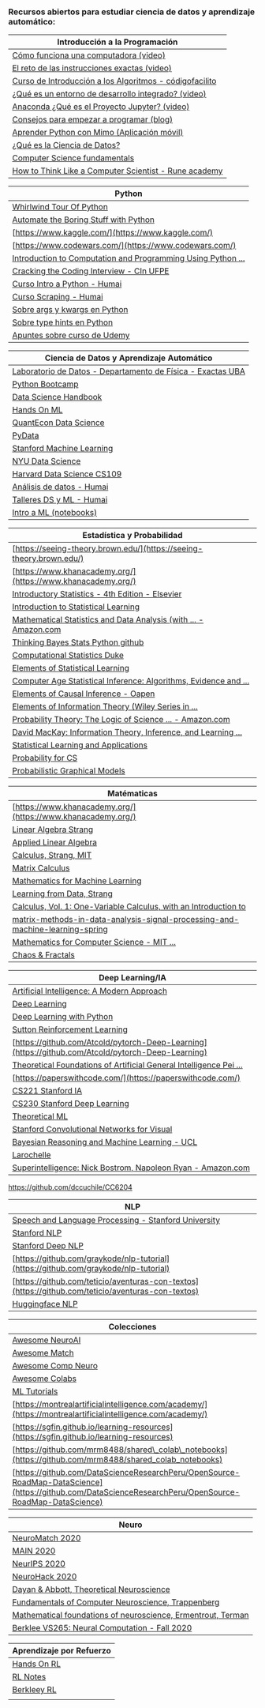 ### Recursos abiertos para estudiar ciencia de datos y aprendizaje automático: 


| Introducción a la Programación                                                                                                                                                                                  |
|-----------------------------------------------------------------------------------------------------------------------------------------------------------------------------------------------------------------|
| [Cómo funciona una computadora (video)](https://www.youtube.com/watch?v=oYxE3L-6-a8)                                                                                                                            |
| [El reto de las instrucciones exactas (video)](https://www.youtube.com/watch?v=Sk0oWFYMKbc)                                                                                                                     |
| [Curso de Introducción a los Algoritmos - códigofacilito](https://codigofacilito.com/cursos/algoritmos)                                                                                                         |
| [¿Qué es un entorno de desarrollo integrado? (video)](https://www.youtube.com/watch?v=_WKWpJEv9UY)                                                                                                              |
| [Anaconda ¿Qué es el Proyecto Jupyter? (video)](https://www.youtube.com/watch?v=Gi92BhWuuT0)                                                                                                                    |
| [Consejos para empezar a programar (blog)](https://unlugarparapensar.wixsite.com/unlugarparapensar/post/guia-definitiva-para-empezar-a-programar-qu%C3%A9-hacer-y-qu%C3%A9-no-hacer-cuando-reci%C3%A9n-inicias) |
| [Aprender Python con Mimo (Aplicación móvil)](https://getmimo.com/)                                                                                                                                             |
| [¿Qué es la Ciencia de Datos?](https://medium.com/datos-y-ciencia/qu%C3%A9-diablos-es-ciencia-de-datos-f1c8c7add107)                                                                                            |
| [Computer Science fundamentals](https://brilliant.org/courses/computer-science-essentials/)                                                                                                                     |
| [How to Think Like a Computer Scientist - Rune academy](https://runestone.academy/runestone/books/published/thinkcspy/index.html)                                                                               |


| Python                                                                                                                                                                |
|-----------------------------------------------------------------------------------------------------------------------------------------------------------------------|
| [Whirlwind Tour Of Python](https://github.com/jakevdp/WhirlwindTourOfPython)                                                                                          |
| [Automate the Boring Stuff with Python](https://automatetheboringstuff.com/)                                                                                          |
| [https://www.kaggle.com/](https://www.kaggle.com/)                                                                                                                    |
| [https://www.codewars.com/](https://www.codewars.com/)                                                                                                                |
| [Introduction to Computation and Programming Using Python ...](http://fuuu.be/polytech/INFOF408/Introduction-To-The-Theory-Of-Computation-Michael-Sipser.pdf)         |
| [Cracking the Coding Interview - CIn UFPE](https://cin.ufpe.br/~fbma/Crack/Cracking%20the%20Coding%20Interview%20189%20Programming%20Questions%20and%20Solutions.pdf) |
| [Curso Intro a Python - Humai](https://github.com/institutohumai/cursos-python/tree/master/Introduccion)                                                              |
| [Curso Scraping - Humai](https://github.com/institutohumai/cursos-python/tree/master/Scraping) |
| [Sobre args y kwargs en Python](https://ellibrodepython.com/args-kwargs-python)  |
| [Sobre type hints en Python](https://www.youtube.com/watch?v=GYtzeTcOjxc)    |
| [Apuntes sobre curso de Udemy](https://docs.hektorprofe.net/python/)      |


| Ciencia de Datos y Aprendizaje Automático                                                                       |
|-----------------------------------------------------------------------------------------------------------------|
| [Laboratorio de Datos - Departamento de Física - Exactas UBA](http://materias.df.uba.ar/lda2021c1/sample-page/) |
| [Python Bootcamp](https://github.com/Pierian-Data/Complete-Python-3-Bootcamp)                                   |
| [Data Science Handbook](https://jakevdp.github.io/PythonDataScienceHandbook/)                                   |
| [Hands On ML](https://github.com/ageron/handson-ml2)                                                            |
| [QuantEcon Data Science](https://github.com/QuantEcon/quantecon-notebooks-datascience)                          |
| [PyData](https://github.com/wesm/pydata-book)                                                                   |
| [Stanford Machine Learning](http://cs229.stanford.edu/syllabus-fall2020.html)                                   |
| [NYU Data Science](https://davidrosenberg.github.io/ml2019/#lectures)                                           |
| [Harvard Data Science CS109 ](http://cs109.github.io/2015/)                                                     |
| [Análisis de datos - Humai](https://github.com/institutohumai/cursos-python/tree/master/AnalisisDeDatos)        |
| [Talleres DS y ML - Humai](https://github.com/institutohumai/talleres)                                          |
| [Intro a ML (notebooks)](https://github.com/taldatech/cs236756-intro-to-ml)                                          |


| Estadística y Probabilidad                                                                                                                                         |
|--------------------------------------------------------------------------------------------------------------------------------------------------------------------|
| [https://seeing-theory.brown.edu/](https://seeing-theory.brown.edu/)                                                                                               |
| [https://www.khanacademy.org/](https://www.khanacademy.org/)                                                                                                       |
| [Introductory Statistics - 4th Edition - Elsevier](https://www.elsevier.com/books/introductory-statistics/ross/978-0-12-804317-2)                                  |
| [Introduction to Statistical Learning](http://faculty.marshall.usc.edu/gareth-james/ISL/)                                                                          |
| [Mathematical Statistics and Data Analysis (with ... - Amazon.com](https://www.amazon.com/Mathematical-Statistics-Analysis-Available-Enhanced/dp/0534399428)       |
| [Thinking Bayes Stats Python github](https://github.com/AllenDowney/ThinkBayes)                                                                                    |
| [Computational Statistics Duke](https://people.duke.edu/~ccc14/sta-663/)                                                                                           |
| [Elements of Statistical Learning](https://web.stanford.edu/~hastie/ElemStatLearn/)                                                                                |
| [Computer Age Statistical Inference: Algorithms, Evidence and ...](https://web.stanford.edu/~hastie/CASI/)                                                         |
| [Elements of Causal Inference - Oapen](https://library.oapen.org/bitstream/handle/20.500.12657/26040/11283.pdf?sequence=1&isAllowed=y)                             |
| [Elements of Information Theory (Wiley Series in ...](http://staff.ustc.edu.cn/~cgong821/Wiley.Interscience.Elements.of.Information.Theory.Jul.2006.eBook-DDU.pdf) |
| [Probability Theory: The Logic of Science ... - Amazon.com](https://www.amazon.com/Probability-Theory-Science-T-Jaynes/dp/0521592712)                              |
| [David MacKay: Information Theory, Inference, and Learning ...](http://www.inference.org.uk/mackay/itila/book.html)                                                |
| [Statistical Learning and Applications](https://cbmm.mit.edu/lh-9-520/syllabus)                                                                                    |
| [Probability for CS](http://web.stanford.edu/class/cs109/)                                                                                                         |
| [Probabilistic Graphical Models](https://cs.stanford.edu/~ermon/cs228/index.html)                                                                                  |


| Matématicas                                                                                                                                                                                                         |
|---------------------------------------------------------------------------------------------------------------------------------------------------------------------------------------------------------------------|
| [https://www.khanacademy.org/](https://www.khanacademy.org/)                                                                                                                                                        |
| [Linear Algebra Strang](https://www.academia.edu/32459792/_Strang_G_Linear_algebra_and_its_applications_4_5881001_PDF)                                                                                              |
| [Applied Linear Algebra](http://vmls-book.stanford.edu/vmls.pdf)                                                                                                                                                    |
| [Calculus, Strang, MIT](https://ocw.mit.edu/resources/res-18-001-calculus-online-textbook-spring-2005/textbook/)                                                                                                    |
| [Matrix Calculus](https://explained.ai/matrix-calculus/)                                                                                                                                                            |
| [Mathematics for Machine Learning](https://mml-book.com/)                                                                                                                                                           |
| [Learning from Data, Strang](http://math.mit.edu/~gs/learningfromdata/#contents)                                                                                                                                    |
| [Calculus, Vol. 1: One-Variable Calculus, with an Introduction to](https://www.amazon.com/Calculus-Vol-One-Variable-Introduction-Algebra/dp/0471000051)                                                             |
| [matrix-methods-in-data-analysis-signal-processing-and-machine-learning-spring](https://ocw.mit.edu/courses/mathematics/18-065-matrix-methods-in-data-analysis-signal-processing-and-machine-learning-spring-2018/) |
| [Mathematics for Computer Science - MIT ...](https://ocw.mit.edu/courses/electrical-engineering-and-computer-science/6-042j-mathematics-for-computer-science-fall-2010/)                                            |
| [Chaos & Fractals](http://carlosreynoso.com.ar/archivos/peitgen.pdf)                                                                                                                                                |


| Deep Learning/IA                                                                                                                                      |
|-------------------------------------------------------------------------------------------------------------------------------------------------------|
| [Artificial Intelligence: A Modern Approach](http://aima.cs.berkeley.edu/)                                                                            |
| [Deep Learning](https://www.deeplearningbook.org/)                                                                                                    |
| [Deep Learning with Python](https://github.com/fchollet/deep-learning-with-python-notebooks)                                                          |
| [Sutton Reinforcement Learning](https://web.stanford.edu/class/psych209/Readings/SuttonBartoIPRLBook2ndEd.pdf)                                        |
| [https://github.com/Atcold/pytorch-Deep-Learning](https://github.com/Atcold/pytorch-Deep-Learning)                                                    |
| [Theoretical Foundations of Artificial General Intelligence Pei ...](https://www.springer.com/gp/book/9789491216619)                                  |
| [https://paperswithcode.com/](https://paperswithcode.com/)                                                                                            |
| [CS221 Stanford IA](https://stanford-cs221.github.io/autumn2020/)                                                                                     |
| [CS230 Stanford Deep Learning](https://cs230.stanford.edu/)                                                                                           |
| [Theoretical ML](https://www.cs.princeton.edu/courses/archive/spring19/cos511/index.html)                                                             |
| [Stanford Convolutional Networks for Visual](http://cs231n.stanford.edu/)                                                                             |
| [Bayesian Reasoning and Machine Learning - UCL](http://web4.cs.ucl.ac.uk/staff/D.Barber/textbook/090310.pdf?roistat_visit=10865700)                   |
| [Larochelle](http://info.usherbrooke.ca/hlarochelle/neural_networks/content.html)                                                                     |
| [Superintelligence: Nick Bostrom, Napoleon Ryan - Amazon.com](https://www.amazon.com/Superintelligence-Dangers-Strategies-Nick-Bostrom/dp/1501227742) |
https://github.com/dccuchile/CC6204


| NLP                                                                                                         |
|-------------------------------------------------------------------------------------------------------------|
| [Speech and Language Processing - Stanford University](https://web.stanford.edu/~jurafsky/slp3/ed3book.pdf) |
| [Stanford NLP](http://cs224n.stanford.edu/)                                                                 |
| [Stanford Deep NLP](http://cs224d.stanford.edu/syllabus.html)                                               |
| [https://github.com/graykode/nlp-tutorial](https://github.com/graykode/nlp-tutorial)                        |
| [https://github.com/teticio/aventuras-con-textos](https://github.com/teticio/aventuras-con-textos)          |
| [Huggingface NLP](https://huggingface.co/course/chapter1)                                                   |


| Colecciones                                                                                                                                            |
|--------------------------------------------------------------------------------------------------------------------------------------------------------|
| [Awesome NeuroAI](https://github.com/CYHSM/awesome-neuro-ai-papers)                                                                                    |
| [Awesome Match](https://github.com/rossant/awesome-math)                                                                                               |
| [Awesome Comp Neuro](https://github.com/eselkin/awesome-computational-neuroscience)                                                                    |
| [Awesome Colabs](https://github.com/amrzv/awesome-colab-notebooks)                                                                                     |
| [ML Tutorials](https://github.com/ujjwalkarn/Machine-Learning-Tutorials)                                                                               |
| [https://montrealartificialintelligence.com/academy/](https://montrealartificialintelligence.com/academy/)                                             |
| [https://sgfin.github.io/learning-resources](https://sgfin.github.io/learning-resources)                                                               |
| [https://github.com/mrm8488/shared\_colab\_notebooks](https://github.com/mrm8488/shared_colab_notebooks)                                               |
| [https://github.com/DataScienceResearchPeru/OpenSource-RoadMap-DataScience](https://github.com/DataScienceResearchPeru/OpenSource-RoadMap-DataScience) |


| Neuro                                                                                                                                                 |
|-------------------------------------------------------------------------------------------------------------------------------------------------------|
| [NeuroMatch 2020](https://github.com/NeuromatchAcademy/course-content)                                                                                |
| [MAIN 2020](https://www.crowdcast.io/e/main2020/13)                                                                                                   |
| [NeurIPS 2020](https://neurips.cc/virtual/2020/public/cal_main.html)                                                                                  |
| [NeuroHack 2020](https://github.com/neurohackademy/nh2020-curriculum)                                                                                 |
| [Dayan & Abbott, Theoretical Neuroscience](http://www.gatsby.ucl.ac.uk/~lmate/biblio/dayanabbott.pdf)                                                 |
| [Fundamentals of Computer Neuroscience, Trappenberg](https://www.amazon.com/Fundamentals-Computational-Neuroscience-Thomas-Trappenberg/dp/0199568413) |
| [Mathematical foundations of neuroscience, Ermentrout, Terman](https://www.springer.com/gp/book/9780387877075)                                        |
| [Berklee VS265: Neural Computation - Fall 2020](https://redwood.berkeley.edu/courses/vs265/)                                                          |


| Aprendizaje por Refuerzo                                                               |
|----------------------------------------------------------------------------------------|
| [Hands On RL](https://github.com/PacktPublishing/Deep-Reinforcement-Learning-Hands-On) |
| [RL Notes](https://github.com/dennybritz/reinforcement-learning)                       |
| [Berkleey RL](http://rail.eecs.berkeley.edu/deeprlcourse/)                             |
|                                                                                        |
